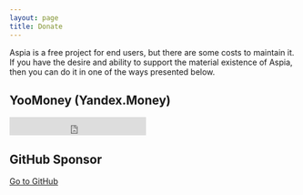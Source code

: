 ```yaml
---
layout: page
title: Donate
---
```


Aspia is a free project for end users, but there are some costs to maintain it. If you have the desire and ability to support the material existence of Aspia, then you can do it in one of the ways presented below.

## YooMoney (Yandex.Money)

<iframe src="https://yoomoney.ru/quickpay/button-widget?targets=%D0%9F%D0%BE%D0%B4%D0%B4%D0%B5%D1%80%D0%B6%D0%B0%D1%82%D1%8C%20Aspia&amp;default-sum=500&amp;button-text=11&amp;yamoney-payment-type=on&amp;button-size=s&amp;button-color=orange&amp;successURL=https%3A%2F%2Faspia.org%2Fru&amp;quickpay=small&amp;account=41001133379240&amp;" width="240" height="32" frameborder="0" scrolling="no"></iframe>

<br/>

## GitHub Sponsor
<a href="https://github.com/sponsors/dchapyshev">Go to GitHub</a>
